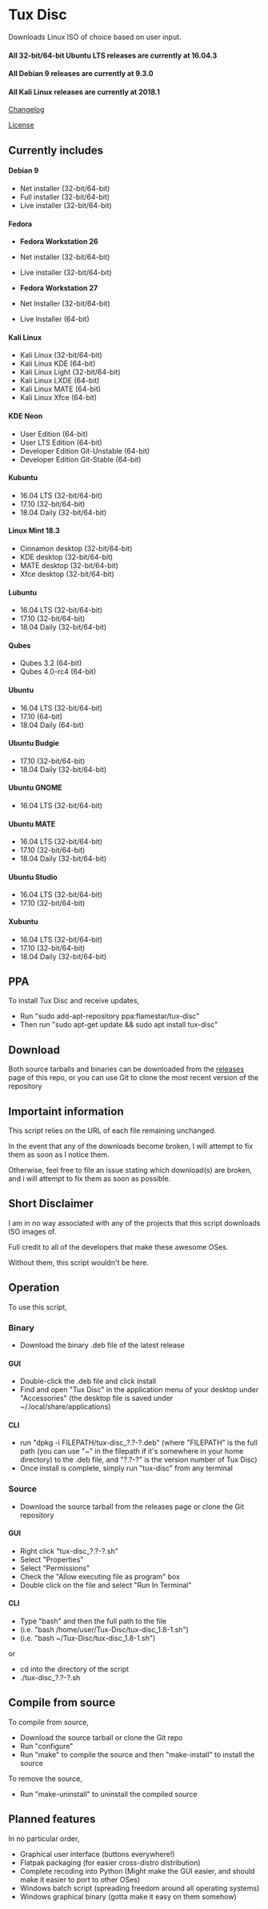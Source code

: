 Tux Disc
========

Downloads Linux ISO of choice based on user input.

#### All 32-bit/64-bit Ubuntu LTS releases are currently at 16.04.3
#### All Debian 9 releases are currently at 9.3.0
#### All Kali Linux releases are currently at 2018.1

[Changelog][1]

[License][2]

[1]: https://github.com/Flamestar98/tux-disc/blob/master/CHANGELOG.md
[2]: https://github.com/Flamestar98/tux-disc/blob/master/LICENSE

Currently includes
------------------

#### Debian 9
* Net installer (32-bit/64-bit)
* Full installer (32-bit/64-bit)
* Live installer (32-bit/64-bit)

#### Fedora
* **Fedora Workstation 26**
* Net installer (32-bit/64-bit)
* Live installer (32-bit/64-bit)

* **Fedora Workstation 27**
* Net Installer (32-bit/64-bit)
* Live Installer (64-bit)

#### Kali Linux
* Kali Linux (32-bit/64-bit)
* Kali Linux KDE (64-bit)
* Kali Linux Light (32-bit/64-bit)
* Kali Linux LXDE (64-bit)
* Kali Linux MATE (64-bit)
* Kali Linux Xfce (64-bit)

#### KDE Neon
* User Edition (64-bit)
* User LTS Edition (64-bit)
* Developer Edition Git-Unstable (64-bit)
* Developer Edition Git-Stable (64-bit)

#### Kubuntu
* 16.04 LTS (32-bit/64-bit)
* 17.10 (32-bit/64-bit)
* 18.04 Daily (32-bit/64-bit)

#### Linux Mint 18.3
* Cinnamon desktop (32-bit/64-bit)
* KDE desktop (32-bit/64-bit)
* MATE desktop (32-bit/64-bit)
* Xfce desktop (32-bit/64-bit)

#### Lubuntu
* 16.04 LTS (32-bit/64-bit)
* 17.10 (32-bit/64-bit)
* 18.04 Daily (32-bit/64-bit)

#### Qubes
* Qubes 3.2 (64-bit)
* Qubes 4.0-rc4 (64-bit)

#### Ubuntu
* 16.04 LTS (32-bit/64-bit)
* 17.10 (64-bit)
* 18.04 Daily (64-bit)

#### Ubuntu Budgie
* 17.10 (32-bit/64-bit)
* 18.04 Daily (32-bit/64-bit)

#### Ubuntu GNOME
* 16.04 LTS (32-bit/64-bit)

#### Ubuntu MATE
* 16.04 LTS (32-bit/64-bit)
* 17.10 (32-bit/64-bit)
* 18.04 Daily (32-bit/64-bit)

#### Ubuntu Studio
* 16.04 LTS (32-bit/64-bit)
* 17.10 (32-bit/64-bit)

#### Xubuntu
* 16.04 LTS (32-bit/64-bit)
* 17.10 (32-bit/64-bit)
* 18.04 Daily (32-bit/64-bit)

PPA
---
To install Tux Disc and receive updates,

* Run "sudo add-apt-repository ppa:flamestar/tux-disc"
* Then run "sudo apt-get update && sudo apt install tux-disc"

Download
--------
Both source tarballs and binaries can be downloaded from the [releases][3] page of this repo, or you can use Git to clone the most recent version of the repository

[3]: https://github.com/Flamestar98/tux-disc/releases

Importaint information
----------------------

This script relies on the URL of each file remaining unchanged.

In the event that any of the downloads become broken, I will attempt to fix them as soon as I notice them.

Otherwise, feel free to file an issue stating which download(s) are broken, and i will attempt to fix them as soon as possible.

Short Disclaimer
----------------

I am in no way associated with any of the projects that this script downloads ISO images of.

Full credit to all of the developers that make these awesome OSes.

Without them, this script wouldn't be here.

Operation
---------

To use this script,

### Binary
* Download the binary .deb file of the latest release

#### GUI
* Double-click the .deb file and click install
* Find and open "Tux Disc" in the application menu of your desktop under "Accessories" (the desktop file is saved under ~/.local/share/applications)

#### CLI
* run "dpkg -i FILEPATH/tux-disc_?.?-?.deb" (where "FILEPATH" is the full path (you can use "~" in the filepath if it's somewhere in your home directory) to the .deb file, and "?.?-?" is the version number of Tux Disc)
* Once install is complete, simply run "tux-disc" from any terminal

### Source
* Download the source tarball from the releases page or clone the Git repository

#### GUI
* Right click "tux-disc_?.?-?.sh"
* Select "Properties"
* Select "Permissions"
* Check the "Allow executing file as program" box
* Double click on the file and select "Run In Terminal"

#### CLI
* Type "bash" and then the full path to the file
* (i.e. "bash /home/user/Tux-Disc/tux-disc_1.8-1.sh")
* (i.e. "bash ~/Tux-Disc/tux-disc_1.8-1.sh")

or
* cd into the directory of the script
* ./tux-disc_?.?-?.sh

Compile from source
-------------------
To compile from source,
* Download the source tarball or clone the Git repo
* Run "configure"
* Run "make" to compile the source and then "make-install" to install the source

To remove the source,
* Run "make-uninstall" to uninstall the compiled source

Planned features
----------------

In no particular order,
* Graphical user interface (buttons everywhere!)
* Flatpak packaging (for easier cross-distro distribution)
* Complete recoding into Python (Might make the GUI easier, and should make it easier to port to other OSes)
* Windows batch script (spreading freedom around all operating systems)
* Windows graphical binary (gotta make it easy on them somehow)
